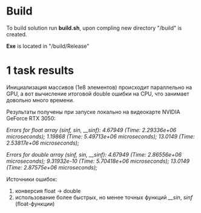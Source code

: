 # Build
To build solution run **build.sh**, upon compling new directory "/build" is created.

**Exe** is located in "/build/Release"

# 1 task results
Инициализация массивов (1е8 элементов) происходит параллельно на GPU, а вот вычисление итоговой double ошибки на CPU, что занимает довольно много времени.

Результаты получены при запуске локально на видеокарте NVIDIA GeForce RTX 3050:

*Errors for float array (sinf, sin, __sinf): 4.67949 (Time: 2.29336e+06 microseconds); 1.19868 (Time: 5.49713e+06 microseconds); 13.0149 (Time: 2.53817e+06 microseconds);*

*Errors for double array (sinf, sin, __sinf): 4.67949 (Time: 2.86556e+06 microseconds); 9.31932e-10 (Time: 5.70418e+06 microseconds); 13.0149 (Time: 2.87575e+06 microseconds);*

Источники ошибок: 
1) конверсия float -> double
2) использование более быстрых, но менее точных функций *__sin*, *sinf* (float-функции)

